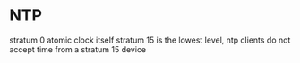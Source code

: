 
# NTP
stratum 0 atomic clock itself
stratum 15 is the lowest level, ntp clients do not accept time from a stratum 15 device